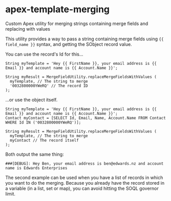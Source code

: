 # apex-template-merging
Custom Apex utility for merging strings containing merge fields and replacing with values

This utility provides a way to pass a string containing merge fields using `{{ field_name }}` syntax, and getting the SObject record value.

You can use the record's Id for this...

```
String myTemplate = 'Hey {{ FirstName }}, your email address is {{ Email }} and account name is {{ Account.Name }}';

String myResult = MergeFieldUtility.replaceMergeFieldsWithValues (
  myTemplate, // The string to merge
  '0032800000YWeRQ' // The record ID
);
```

...or use the object itself.

```
String myTemplate = 'Hey {{ FirstName }}, your email address is {{ Email }} and account name is {{ Account.Name }}';
Contact myContact = [SELECT Id, Email, Name, Account.Name FROM Contact WHERE Id IN ('0032800000YWeRQ')];

String myResult = MergeFieldUtility.replaceMergeFieldsWithValues (
  myTemplate, // The string to merge
  myContact // The record itself
);
```

Both output the same thing:

```
###[DEBUG]: Hey Ben, your email address is ben@edwards.nz and account name is Edwards Enterprises
```

The second example can be used when you have a list of records in which you want to do the merging. Because you already have the record stored in a variable (in a list, set or map), you can avoid hitting the SOQL governor limit.
